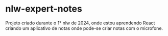 # nlw-expert-notes
Projeto criado durante o 1° nlw de 2024, onde estou aprendendo React criando um aplicativo de notas onde pode-se criar notas com o microfone.
